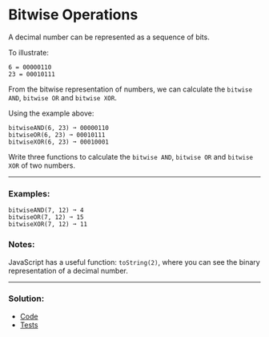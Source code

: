 # Bitwise Operations

A decimal number can be represented as a sequence of bits. 

To illustrate:

```
6 = 00000110
23 = 00010111
```

From the bitwise representation of numbers, we can calculate the `bitwise AND`, `bitwise OR` and `bitwise XOR`. 

Using the example above:

```
bitwiseAND(6, 23) ➞ 00000110
bitwiseOR(6, 23) ➞ 00010111
bitwiseXOR(6, 23) ➞ 00010001
```

Write three functions to calculate the `bitwise AND`, `bitwise OR` and `bitwise XOR` of two numbers.

---

### Examples:

```
bitwiseAND(7, 12) ➞ 4
bitwiseOR(7, 12) ➞ 15
bitwiseXOR(7, 12) ➞ 11
```

### Notes:

JavaScript has a useful function: `toString(2)`, where you can see the binary representation of a decimal number.

---

### Solution:

- [Code](/src/challenges/06-bitwise-operations/bitwise-operations.ts)
- [Tests](/src/challenges/06-bitwise-operations/test/bitwise-operations.test.ts)
